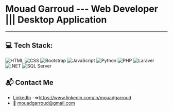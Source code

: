 # Mouad Garroud --- Web Developer ||| Desktop Application
  
---

## 💻 Tech Stack:


![HTML](https://img.shields.io/badge/html-%23E34F26.svg?style=for-the-badge&logo=html5&logoColor=white)  ![CSS](https://img.shields.io/badge/css-%231572B6.svg?style=for-the-badge&logo=css3&logoColor=white)  ![Bootstrap](https://img.shields.io/badge/bootstrap-%237952B3.svg?style=for-the-badge&logo=bootstrap&logoColor=white)  ![JavaScript](https://img.shields.io/badge/javascript-%23323330.svg?style=for-the-badge&logo=javascript&logoColor=%23F7DF1E)  ![Python](https://img.shields.io/badge/python-%2300599C.svg?style=for-the-badge&logo=python&logoColor=ffdd54)  ![PHP](https://img.shields.io/badge/php-%23777BB4.svg?style=for-the-badge&logo=php&logoColor=white)  ![Laravel](https://img.shields.io/badge/laravel-%23FF2D20.svg?style=for-the-badge&logo=laravel&logoColor=white)  ![.NET](https://img.shields.io/badge/.NET-%23239120.svg?style=for-the-badge&logo=.net&logoColor=white) ![SQL Server](https://img.shields.io/badge/SQL-%2300A4D4.svg?style=for-the-badge&logo=Microsoft-SQL-Server&logoColor=white)


## 📬 Contact Me

- [LinkedIn](https://www.linkedin.com/in/mouadgarroud) -=>https://www.linkedin.com/in/mouadgarroud
- 📧 mouadgarroud@gmail.com
